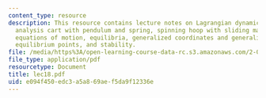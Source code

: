 ```yaml
---
content_type: resource
description: This resource contains lecture notes on Lagrangian dynamics, equilibrium
  analysis cart with pendulum and spring, spinning hoop with sliding mass examples,
  equations of motion, equilibria, generalized coordinates and generalized forces,
  equilibrium points, and stability.
file: /media/https%3A/open-learning-course-data-rc.s3.amazonaws.com/2-003j-dynamics-and-control-i-spring-2007/e094f450edc3a5a869aef5da9f12336e_lec18.pdf
file_type: application/pdf
resourcetype: Document
title: lec18.pdf
uid: e094f450-edc3-a5a8-69ae-f5da9f12336e
---
```

